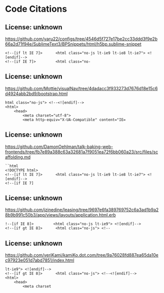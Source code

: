 # Code Citations

## License: unknown
https://github.com/yaru22/configs/tree/4546d5f727e17be2cc33ddd3f9e2b66a2d71f94e/SublimeText3/BPSnippets/html/h5bp.sublime-snippet

```
<!--[if lt IE 7]>      <html class="no-js lt-ie9 lt-ie8 lt-ie7"> <![endif]-->
<!--[if IE 7]>         <html class="no-
```


## License: unknown
https://github.com/Mottie/visualNav/tree/4dadacc3f933273d7676d18e15c6d4924abb2bd9/bootstrap.html

```
html class="no-js"> <!--<![endif]-->
<html>
    <head>
        <meta charset="utf-8">
        <meta http-equiv="X-UA-Compatible" content="IE=
```


## License: unknown
https://github.com/DamonOehlman/talk-baking-web-frontends/tree/fb7e89a388c63a32681a7f9051ea72f6bb060a23/src/files/scaffolding.md

```
``html
<!DOCTYPE html>
<!--[if lt IE 7]>      <html class="no-js lt-ie9 lt-ie8 lt-ie7"> <![endif]-->
<!--[if IE 7]
```


## License: unknown
https://github.com/jzinedine/leasing/tree/9697e6fa389769752c6a3ad1b9a28b9b991c50b3/app/views/layouts/application.html.erb

```
!--[if IE 8]>         <html class="no-js lt-ie9"> <![endif]-->
<!--[if gt IE 8]>      <html class="no-js"> <!--
```


## License: unknown
https://github.com/veriKami/kamiKo.dot.com/tree/9a76028fd887ea65da10ec97923e051d7abd7851/index.html

```
lt-ie9"> <![endif]-->
<!--[if gt IE 8]>      <html class="no-js"> <!--<![endif]-->
<html>
    <head>
        <meta charset
```

